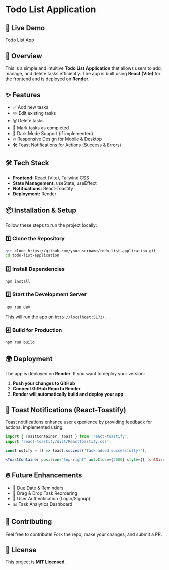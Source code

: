 # Todo List Application

## 🚀 Live Demo
[Todo List App](https://todo-list-application-4.onrender.com/)

## 📌 Overview
This is a simple and intuitive **Todo List Application** that allows users to add, manage, and delete tasks efficiently. The app is built using **React (Vite)** for the frontend and is deployed on **Render**.

## ✨ Features
- ✅ Add new tasks
- ✏️ Edit existing tasks
- 🗑️ Delete tasks
- 📌 Mark tasks as completed
- 🌙 Dark Mode Support (if implemented)
- 🔥 Responsive Design for Mobile & Desktop
- 🛠️ Toast Notifications for Actions (Success & Errors)

## 🛠️ Tech Stack
- **Frontend:** React (Vite), Tailwind CSS
- **State Management:** useState, useEffect
- **Notifications:** React-Toastify
- **Deployment:** Render

## 📦 Installation & Setup
Follow these steps to run the project locally:

### 1️⃣ Clone the Repository
```sh
git clone https://github.com/yourusername/todo-list-application.git
cd todo-list-application
```

### 2️⃣ Install Dependencies
```sh
npm install
```

### 3️⃣ Start the Development Server
```sh
npm run dev
```
This will run the app on `http://localhost:5173/`.

### 4️⃣ Build for Production
```sh
npm run build
```

## 🌍 Deployment
The app is deployed on **Render**. If you want to deploy your version:
1. **Push your changes to GitHub**
2. **Connect GitHub Repo to Render**
3. **Render will automatically build and deploy your app**

## 🔔 Toast Notifications (React-Toastify)
Toast notifications enhance user experience by providing feedback for actions. Implemented using:
```jsx
import { ToastContainer, toast } from 'react-toastify';
import 'react-toastify/dist/ReactToastify.css';

const notify = () => toast.success('Task added successfully!');

<ToastContainer position="top-right" autoClose={2000} style={{ fontSize: '14px' }}/>
```

## 🔥 Future Enhancements
- 📅 Due Date & Reminders
- 📌 Drag & Drop Task Reordering
- 🌟 User Authentication (Login/Signup)
- 📊 Task Analytics Dashboard

## 🤝 Contributing
Feel free to contribute! Fork the repo, make your changes, and submit a PR.

## 📜 License
This project is **MIT Licensed**.

